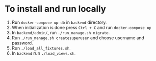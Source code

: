 # To install and run locally
1. Run `docker-compose up db` in `backend` directory. 
2. When initialization is done press `Ctrl + C` and run `docker-compose up`
3. In `backend/admin/`, run `./run_manage.sh migrate`.
4. Run `./run_manage.sh createsuperuser` and choose username and password.
5. Run `./load_all_fixtures.sh`.
6. In `backend` run `./load_views.sh`.
